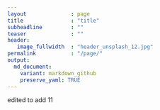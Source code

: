 ```yaml
---
layout              : page
title               : "title"
subheadline         : ""
teaser              : ""
header:
   image_fullwidth  : "header_unsplash_12.jpg"
permalink           : "/page/" 
output:
  md_document:
    variant: markdown_github
    preserve_yaml: TRUE
---
```


edited to add 11

<script>
  var now = new Date();
  var datetime = now.toLocaleString();
  // var date = now.getUTCMonth()
  document.write(datetime \n);
  // document.write("month: " + date \n)
</script>




